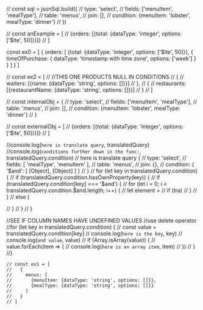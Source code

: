 // const sql = jsonSql.build({
// type: 'select',
// fields: ['menuItem', 'mealType'],
// table: 'menus',
// join: [],
// condition: {menuItem: 'lobster', mealType: 'dinner'}
// })

// const anExample = [
// {orders: [{total: {dataType: 'integer', options: ['$lte', 50]}}]}
// ]

const ex0 = [
{
orders: [
{total: {dataType: 'integer', options: ['$lte', 50]}},
{
timeOfPurchase: {
dataType: 'timestamp with time zone',
options: ['week']
}
}
]
}
]

// const ex2 = [
// //THIS ONE PRODUCTS NULL IN CONDITIONS
// {
// waiters: [{name: {dataType: 'string', options: []}}]
// },
// {
// restaurants: [{restaurantName: {dataType: 'string', options: []}}]
// }
// ]

// const internalObj = {
// type: 'select',
// fields: ['menuItem', 'mealType'],
// table: 'menus',
// join: [],
// condition: {menuItem: 'lobster', mealType: 'dinner'}
// }

// const externalObj = [
// {orders: [{total: {dataType: 'integer', options: ['$lte', 50]}}]}
// ]

//console.log(`here is translate query`, translatedQuery)
//console.log(`conditions further down in the func:`, translatedQuery.condition)
// here is translate query {
// type: 'select',
// fields: [ 'mealType', 'menuItem' ],
// table: 'menus',
// join: {},
// condition: { '$and': [ [Object], [Object] ] }
// }
// for (let key in translatedQuery.condition) {
// if (translatedQuery.condition.hasOwnProperty(key)) {
// if (translatedQuery.condition[key] === '$and') {
// for (let i = 0; i < translatedQuery.condition.\$and.length; i++) {
// let element =
// if (tra)
// }
// }
// else {

// }
// }
// }

//SEE IF COLUMN NAMES HAVE UNDEFINED VALUES
//use delete operator
//for (let key in translatedQuery.condition) {
// const value = translatedQuery.condition[key]
// console.log(`here is the key`, key)
// console.log(`and value`, value)
// if (Array.isArray(value)) {
// value.forEach(item => {
// console.log(`here is an array item`, item)
// })
// }
//}

    // const ex1 = [
    //   {
    //     menus: [
    //       {menuItem: {dataType: 'string', options: []}},
    //       {mealType: {dataType: 'string', options: []}}
    //     ]
    //   }
    // ]
